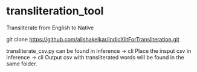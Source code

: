# transliteration_tool
Transliterate from English to Native

git clone https://github.com/alishakelkar/IndicXlitForTransliteration.git

transliterate_csv.py can be found in inference -> cli
Place the insput csv in inference -> cli
Output csv with transliterated words will be found in the same folder.
